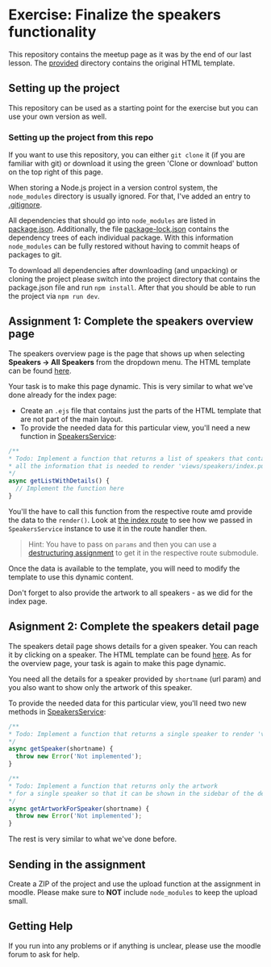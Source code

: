 # Exercise: Finalize the speakers functionality

This repository contains the meetup page as it was by the end of our last lesson.
The [provided](./provided) directory contains the original HTML template.

## Setting up the project
This repository can be used as a starting point for the exercise but you can use your own version as well.

### Setting up the project from this repo
If you want to use this repository, you can either `git clone` it (if you are familiar with git) or  download it using the green 'Clone or download' button on the top right of this page.

When storing a Node.js project in a version control system, the `node_modules` directory is usually ignored. For that, I've added an entry to [.gitignore](./.gitignore).

All dependencies that should go into `node_modules` are listed in [package.json](./package.json).
Additionally, the file [package-lock.json](./package-lock.json) contains the dependency trees of each individual package. With this information `node_modules` can be fully restored without having to commit heaps of packages to git.

To download all dependencies after downloading (and unpacking) or cloning the project please switch into the project directory that contains the package.json file and run `npm install`.
After that you should be able to run the project via `npm run dev`.

## Assignment 1: Complete the speakers overview page
The speakers overview page is the page that shows up when selecting **Speakers -> All Speakers** from the dropdown menu.
The HTML template can be found [here](./provided/speakers.html).

Your task is to make this page dynamic.
This is very similar to what we've done already for the index page:

* Create an `.ejs` file that contains just the parts of the HTML template that are not part of the main layout.
* To provide the needed data for this particular view, you'll need a new function in [SpeakersService](./services/SpeakersService.js):

```js
/**
* Todo: Implement a function that returns a list of speakers that contains
* all the information that is needed to render 'views/speakers/index.pug'
*/
async getListWithDetails() {
  // Implement the function here
}
```

You'll the have to call this function from the respective route amd provide the data to the `render()`.
Look at [the index route](./server/routes/index.js) to see how we passed in `SpeakersService` instance to use it in the route handler then.

> Hint: You have to pass on `params` and then you can use a [destructuring assignment](https://developer.mozilla.org/en-US/docs/Web/JavaScript/Reference/Operators/Destructuring_assignment) to get it in the respective route submodule.

Once the data is available to the template, you will need to modify the template to use this dynamic content.

Don't forget to also provide the artwork to all speakers - as we did for the index page.

## Asignment 2: Complete the speakers detail page
The speakers detail page shows details for a given speaker. You can reach it by clicking on a speaker.
The HTML template can be found [here](./provided/Hillary_Goldwynn.html).
As for the overview page, your task is again to make this page dynamic.

You need all the details for a speaker provided by `shortname` (url param) and you also want to show only the artwork of this speaker.

To provide the needed data for this particular view, you'll need two new methods in [SpeakersService](./services/SpeakersService.js):

```js
/**
* Todo: Implement a function that returns a single speaker to render 'views/speakers/detail.pug'
*/
async getSpeaker(shortname) {
  throw new Error('Not implemented');
}

/**
* Todo: Implement a function that returns only the artwork
* for a single speaker so that it can be shown in the sidebar of the detail page
*/
async getArtworkForSpeaker(shortname) {
  throw new Error('Not implemented');
}
```

The rest is very similar to what we've done before.

## Sending in the assignment
Create a ZIP of the project and use the upload function at the assignment in moodle.
Please make sure to **NOT** include `node_modules` to keep the upload small.

## Getting Help
If you run into any problems or if anything is unclear, please use the moodle forum to ask for help.